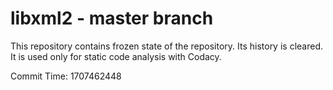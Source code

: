 # libxml2 - master branch

This repository contains frozen state of the repository.
Its history is cleared. It is used only for static code
analysis with Codacy.

Commit Time: 1707462448